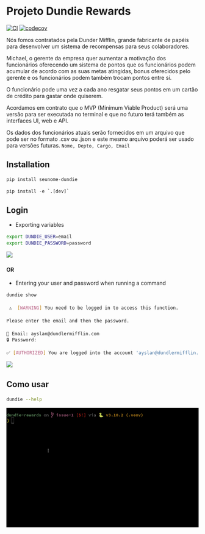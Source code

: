 # Projeto Dundie Rewards

[![CI](https://github.com/AyslanBatista/dundie-rewards/actions/workflows/main.yml/badge.svg)](https://github.com/AyslanBatista/dundie-rewards/actions/workflows/main.yml) [![codecov](https://codecov.io/gh/AyslanBatista/dundie-rewards/branch/main/graph/badge.svg?token=5XYHAT14V0)](https://codecov.io/gh/AyslanBatista/dundie-rewards)

Nós fomos contratados pela Dunder Mifflin, grande fabricante de papéis para desenvolver um sistema
de recompensas para seus colaboradores.

Michael, o gerente da empresa quer aumentar a motivação dos funcionários oferecendo um sistema
de pontos que os funcionários podem acumular de acordo com as suas metas atingidas, bonus oferecidos
pelo gerente e os funcionários podem também trocam pontos entre sí.

O funcionário pode uma vez a cada ano resgatar seus pontos em um cartão de crédito para gastar onde
quiserem.

Acordamos em contrato que o MVP (Minimum Viable Product) será uma versão para ser executada no terminal
e que no futuro terá também as interfaces UI, web e API.

Os dados dos funcionários atuais serão fornecidos em um arquivo que pode ser no formato .csv ou .json
e este mesmo arquivo poderá ser usado para versões futuras. `Nome, Depto, Cargo, Email`


## Installation

```py
pip install seunome-dundie
```

```py
pip install -e `.[dev]`
```

## Login
- Exporting variables
```bash
export DUNDIE_USER=email
export DUNDIE_PASSWORD=password
```

![](./assets/login_export.gif)

#### OR

- Entering your user and password when running a command
```bash
dundie show

 ⚠  [WARNING] You need to be logged in to access this function.

Please enter the email and then the password.

👤 Email: ayslan@dundlermifflin.com
🔒 Password:

✅ [AUTHORIZED] You are logged into the account 'ayslan@dundlermifflin.com'.
```
![](./assets/login_input.gif)

## Como usar
```bash
dundie --help
```
![](./assets/dundie.gif)
